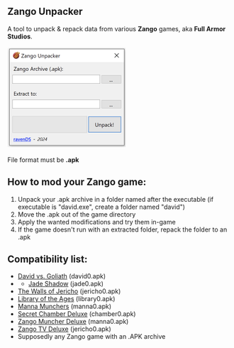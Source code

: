 **Zango Unpacker**
-
A tool to unpack & repack data from various **Zango** games, aka **Full Armor Studios**. <br /><br />
<img src="https://github.com/RavenDS/zango-unpacker/blob/main/zango-unpacker.jpg" width="267" height="224"></img><br />
<br />
File format must be **.apk**

How to mod your Zango game:
-
1. Unpack your .apk archive in a folder named after the executable (if executable is "david.exe", create a folder named "david")
2. Move the .apk out of the game directory
3. Apply the wanted modifications and try them in-game
4. If the game doesn't run with an extracted folder, repack the folder to an .apk


Compatibility list:
- 
* <a href="https://archive.org/details/setupdavid2393">David vs. Goliath</a> (david0.apk)
* * <a href="https://archive.org/details/jadeshadow">Jade Shadow</a> (jade0.apk)
* <a href="https://archive.org/details/SetupTheWallsOfJericho">The Walls of Jericho</a> (jericho0.apk)
* <a href="https://archive.org/details/LibraryOfTheAges">Library of the Ages</a> (library0.apk)
* <a href="https://archive.org/details/SetupManna_201903">Manna Munchers</a> (manna0.apk)
* <a href="https://archive.org/details/SecretChamberDeluxe">Secret Chamber Deluxe</a> (chamber0.apk)
* <a href="https://archive.org/details/ZangoMuncherDeluxe">Zango Muncher Deluxe</a> (manna0.apk)
* <a href="https://archive.org/details/ZangoTvDeluxe">Zango TV Deluxe</a> (jericho0.apk)
* Supposedly any Zango game with an .APK archive
